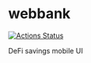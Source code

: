 # webbank

[![Actions Status](https://github.com/arigatodl/webbank/workflows/Expo%20CI/badge.svg)](https://github.com/arigatodl/webbank/actions)

DeFi savings mobile UI
